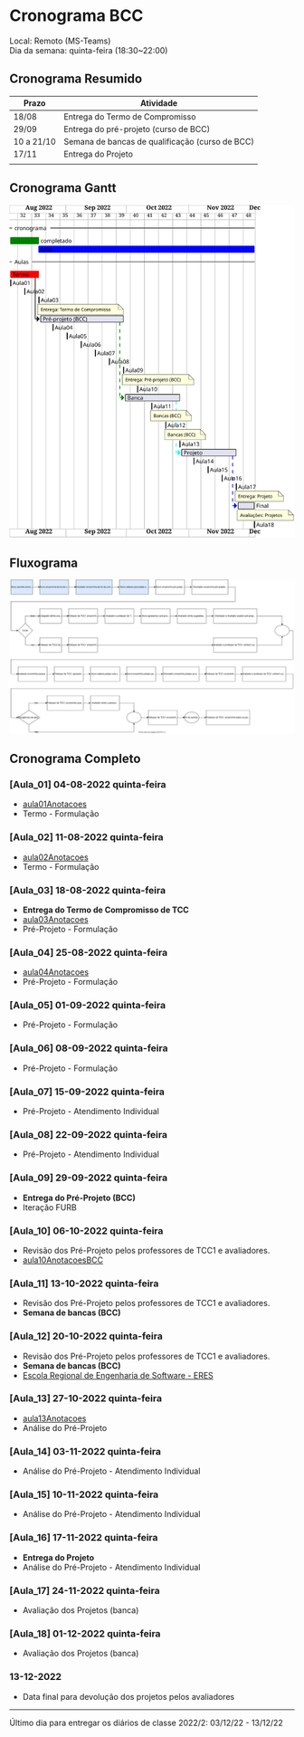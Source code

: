 # Cronograma BCC

Local: Remoto (MS-Teams)  
Dia da semana: quinta-feira (18:30\~22:00)  

## Cronograma Resumido

<!-- ☞ bbf1208b-fad1-418c-a756-d8618c7a1419 -->
| Prazo      | Atividade                                       |  
| ---------- | ----------------------------------------------- |  
| 18/08      | Entrega do Termo de Compromisso                 |  
| 29/09      | Entrega do pré-projeto (curso de BCC)           |  
| 10 a 21/10 | Semana de bancas de qualificação (curso de BCC) |  
| 17/11      | Entrega do Projeto                              |  
|            |                                                 |

## Cronograma Gantt

![Cronograma Gantt](./svg/cronograma_BCC.svg "Cronograma Gantt")  

## Fluxograma

![Fluxograma](cronogramaFluxograma.drawio.svg "fluxograma")  

## Cronograma Completo

### [Aula_01] 04-08-2022 quinta-feira

- [aula01Anotacoes](aula01Anotacoes.md "aula01Anotacoes")  
- Termo - Formulação  

### [Aula_02] 11-08-2022 quinta-feira

<!-- [ ][ ] Aviso: Termo atraso <https://github.com/dalton-reis/disciplinaTCC1Privado/projects/1#card-67011391> -->  

- [aula02Anotacoes](aula02Anotacoes.md "aula02Anotacoes")  
- Termo - Formulação  

### [Aula_03] 18-08-2022 quinta-feira

- **Entrega do Termo de Compromisso de TCC**  
- [aula03Anotacoes](aula03Anotacoes.md "aula03Anotacoes")  
- Pré-Projeto - Formulação  

### [Aula_04] 25-08-2022 quinta-feira

<!-- [ ][ ] Aviso: Orientadores <https://github.com/dalton-reis/disciplinaTCC1Privado/projects/1#card-67524750> -->
<!-- [ ][ ] Aviso: banca BCC <https://github.com/dalton-reis/disciplinaTCC1Privado/projects/1#card-67445813> -->
- [aula04Anotacoes](aula04Anotacoes.md "aula04Anotacoes")  
- Pré-Projeto - Formulação  

### [Aula_05] 01-09-2022 quinta-feira

- Pré-Projeto - Formulação  

### [Aula_06] 08-09-2022 quinta-feira

- Pré-Projeto - Formulação  

### [Aula_07] 15-09-2022 quinta-feira

<!-- [ ][ ] aviso Atendimento BCC: <https://github.com/dalton-reis/disciplinaTCC1Privado/projects/1#card-67514804> -->  
- Pré-Projeto - Atendimento Individual  
<!-- **[Atendimento BCC](Material/AtendimentoBCC.png "Atendimento BCC")** -->  

### [Aula_08] 22-09-2022 quinta-feira

- Pré-Projeto - Atendimento Individual

### [Aula_09] 29-09-2022 quinta-feira

- **Entrega do Pré-Projeto (BCC)**
- Iteração FURB  

### [Aula_10] 06-10-2022 quinta-feira

- Revisão dos Pré-Projeto pelos professores de TCC1 e avaliadores.  
- [aula10AnotacoesBCC](aula10AnotacoesBCC.md "aula10AnotacoesBCC")  

### [Aula_11] 13-10-2022 quinta-feira

- Revisão dos Pré-Projeto pelos professores de TCC1 e avaliadores.  
- **Semana de bancas (BCC)**  

### [Aula_12] 20-10-2022 quinta-feira

- Revisão dos Pré-Projeto pelos professores de TCC1 e avaliadores.  
- **Semana de bancas (BCC)**  
- [Escola Regional de Engenharia de Software - ERES](<https://eres-sbc-br.github.io/eres2022/> "Escola Regional de Engenharia de Software - ERES")  

### [Aula_13] 27-10-2022 quinta-feira

- [aula13Anotacoes](aula13Anotacoes.md "aula13Anotacoes")  
- Análise do Pré-Projeto  

### [Aula_14] 03-11-2022 quinta-feira

- Análise do Pré-Projeto - Atendimento Individual  

### [Aula_15] 10-11-2022 quinta-feira

- Análise do Pré-Projeto - Atendimento Individual  

### [Aula_16] 17-11-2022 quinta-feira

- **Entrega do Projeto**  
- Análise do Pré-Projeto - Atendimento Individual  

### [Aula_17] 24-11-2022 quinta-feira

- Avaliação dos Projetos (banca)  

### [Aula_18] 01-12-2022 quinta-feira

- Avaliação dos Projetos (banca)  

### 13-12-2022

- Data final para devolução dos projetos pelos avaliadores  

-----------

Último dia para entregar os diários de classe 2022/2: 03/12/22 - 13/12/22  
